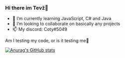 ### Hi there im Tevž👋

- 🌱 I’m currently learning JavaScript, C# and Java
- 👯 I’m looking to collaborate on basically any projects
- 📫 My discord: Coty#5049

Am I testing my code, or is it testing me🤔

[![Anurag's GitHub stats](https://github-readme-stats.vercel.app/api?username=tevzselcan&theme=radical)](https://github.com/anuraghazra/github-readme-stats)


